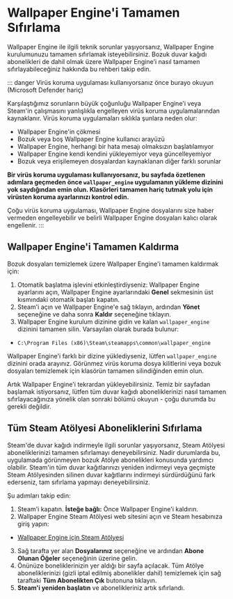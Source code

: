 # Wallpaper Engine'i Tamamen Sıfırlama

Wallpaper Engine ile ilgili teknik sorunlar yaşıyorsanız, Wallpaper Engine kurulumunuzu tamamen sıfırlamak isteyebilirsiniz. Bozuk duvar kağıdı abonelikleri de dahil olmak üzere Wallpaper Engine'i nasıl tamamen sıfırlayabileceğiniz hakkında bu rehberi takip edin.

::: danger
Virüs koruma uygulaması kullanıyorsanız önce burayo okuyun (Microsoft Defender hariç)

Karşılaştığımız sorunların büyük çoğunluğu Wallpaper Engine'i veya Steam'in çalışmasını yanlışlıkla engelleyen virüs koruma uygulamalarından kaynaklanır. Virüs koruma uygulamaları sıklıkla şunlara neden olur:

* Wallpaper Engine'in çökmesi
* Bozuk veya boş Wallpaper Engine kullanıcı arayüzü
* Wallpaper Engine, herhangi bir hata mesajı olmaksızın başlatılamıyor
* Wallpaper Engine kendi kendini yükleyemiyor veya güncelleyemiyor
* Bozuk veya erişilemeyen dosyalardan kaynaklanan diğer farklı sorunlar

**Bir virüs koruma uygulaması kullanıyorsanız, bu sayfada özetlenen adımlara geçmeden önce `wallpaper_engine` uygulamanın yükleme dizinini yok saydığından emin olun. Klasörleri tamamen hariç tutmak yolu için virüsten koruma ayarlarınızı kontrol edin.**

Çoğu virüs koruma uygulaması, Wallpaper Engine dosyalarını size haber vermeden engelleyebilir ve belirli Wallpaper Engine dosyaları kalıcı olarak engellenir.
:::

## Wallpaper Engine'i Tamamen Kaldırma

Bozuk dosyaları temizlemek üzere Wallpaper Engine'i tamamen kaldırmak için:

1. Otomatik başlatma işlevini etkinleştirdiyseniz: Wallpaper Engine ayarlarını açın, Wallpaper Engine ayarlarındaki **Genel** sekmesinin üst kısmındaki otomatik başlatı kapatın.
2. Steam'i açın ve Wallpaper Engine'e sağ tıklayın, ardından **Yönet** seçeneğine ve daha sonra **Kaldır** seçeneğine tıklayın.
3. Wallpaper Engine kurulum dizinine gidin ve kalan `wallpaper_engine` dizinini tamamen silin. Varsayılan olarak burada bulunur:

* `C:\Program Files (x86)\Steam\steamapps\common\wallpaper_engine`

Wallpaper Engine'i farklı bir dizine yüklediyseniz, lütfen `wallpaper_engine` dizinini orada arayınız. Görünmez virüs koruma dosya kilitlerini veya bozuk dosyaları temizlemek için klasörün tamamen silindiğinden emin olun.

Artık Wallpaper Engine'i tekrardan yükleyebilirsiniz. Temiz bir sayfadan başlamak istiyorsanız, lütfen tüm duvar kağıdı aboneliklerinizi nasıl tamamen sıfırlayacağınıza yönelik olan sonraki bölümü okuyun - çoğu durumda bu gerekli değildir.

## Tüm Steam Atölyesi Aboneliklerini Sıfırlama

Steam'de duvar kağıdı indirmeyle ilgili sorunlar yaşıyorsanız, Steam Atölyesi aboneliklerinizi tamamen sıfırlamayı deneyebilirsiniz. Nadir durumlarda bu, uygulamada görünmeyen bozuk Atölye abonelikleri konusunda yardımcı olabilir. Steam'in tüm duvar kağıtlarınızı yeniden indirmeyi veya geçmişte Steam Atölyesinden silinen duvar kağıtlarını indirmeyi sürdürdüğünü fark ederseniz, tam sıfırlama yapmayı deneyebilirsiniz.

Şu adımları takip edin:

1. Steam'i kapatın. **İsteğe bağlı:** Önce Wallpaper Engine'i kaldırın.
2. Wallpaper Engine Steam Atölyesi web sitesini açın ve Steam hesabınıza giriş yapın:

* [Wallpaper Engine için Steam Atölyesi](https://steamcommunity.com/app/431960/workshop/)

3. Sağ tarafta yer alan **Dosyalarınız** seçeneğine ve ardından **Abone Olunan Öğeler** seçeneğinin üzerine gelin.
4. Önünüze boneliklerinizin yer aldığı bir sayfa açılacak. Tüm Atölye aboneliklerinizi (gizli iptal edilmiş abonelikler dahil) temizlemek için sağ taraftaki **Tüm Abonelikten Çık** butonuna tıklayın.
5. **Steam'i yeniden başlatın** ve abonelikleriniz artık sıfırlandı.
